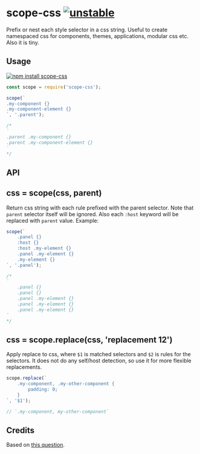 # scope-css [![unstable](http://badges.github.io/stability-badges/dist/unstable.svg)](http://github.com/badges/stability-badges)

Prefix or nest each style selector in a css string. Useful to create namespaced css for components, themes, applications, modular css etc. Also it is tiny.

## Usage

[![npm install scope-css](https://nodei.co/npm/scope-css.png?mini=true)](https://npmjs.org/package/scope-css/)

```js
const scope = require('scope-css');

scope(`
.my-component {}
.my-component-element {}
`, '.parent');

/*
`
.parent .my-component {}
.parent .my-component-element {}
`
*/
```

## API

## css = scope(css, parent)

Return css string with each rule prefixed with the parent selector. Note that `parent` selector itself will be ignored. Also each `:host` keyword will be replaced with `parent` value. Example:

```js
scope(`
	.panel {}
	:host {}
	:host .my-element {}
	.panel .my-element {}
	.my-element {}
`, '.panel');

/*
`
	.panel {}
	.panel {}
	.panel .my-element {}
	.panel .my-element {}
	.panel .my-element {}
`
*/
```

## css = scope.replace(css, 'replacement $1$2')

Apply replace to css, where `$1` is matched selectors and `$2` is rules for the selectors. It does not do any self/host detection, so use it for more flexible replacements.

```js
scope.replace(`
	.my-component, .my-other-component {
		padding: 0;
	}
`, '$1');

// `.my-component, my-other-component`
```

## Credits

Based on [this question](http://stackoverflow.com/questions/12575845/what-is-the-regex-of-a-css-selector).